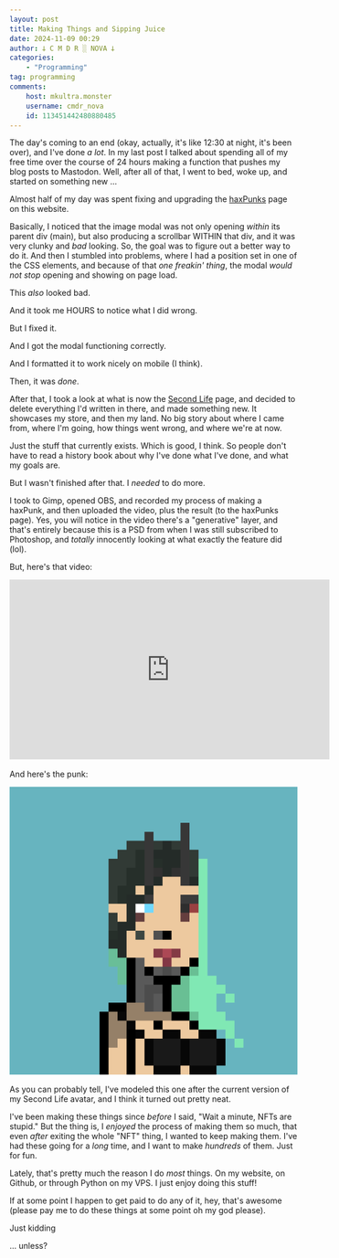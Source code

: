 ```yaml
---
layout: post
title: Making Things and Sipping Juice
date: 2024-11-09 00:29
author: 𐕣 C M D R ░ NOVA 𐕣
categories:
    - "Programming"
tag: programming
comments:
    host: mkultra.monster
    username: cmdr_nova
    id: 113451442480880485
---
```

The day's coming to an end (okay, actually, it's like 12:30 at night, it's been over), and I've done *a lot*. In my last post I talked about spending all of my free time over the course of 24 hours making a function that pushes my blog posts to Mastodon. Well, after all of that, I went to bed, woke up, and started on something new ...

Almost half of my day was spent fixing and upgrading the <a class="page-link" href="/pages/haxpunks/">haxPunks</a> page on this website.

Basically, I noticed that the image modal was not only opening *within* its parent div (main), but also producing a scrollbar WITHIN that div, and it was very clunky and *bad* looking. So, the goal was to figure out a better way to do it. And then I stumbled into problems, where I had a position set in one of the CSS elements, and because of that *one freakin' thing*, the modal *would not stop* opening and showing on page load.

This *also* looked bad.

And it took me HOURS to notice what I did wrong.

But I fixed it.

And I got the modal functioning correctly.

And I formatted it to work nicely on mobile (I think).

Then, it was *done*.

After that, I took a look at what is now the <a class="page-link" href="/pages/second-life/">Second Life</a> page, and decided to delete everything I'd written in there, and made something new. It showcases my store, and then my land. No big story about where I came from, where I'm going, how things went wrong, and where we're at now.

Just the stuff that currently exists. Which is good, I think. So people don't have to read a history book about why I've done what I've done, and what my goals are.

But I wasn't finished after that. I *needed* to do more.

I took to Gimp, opened OBS, and recorded my process of making a haxPunk, and then uploaded the video, plus the result (to the haxPunks page). Yes, you will notice in the video there's a "generative" layer, and that's entirely because this is a PSD from when I was still subscribed to Photoshop, and *totally* innocently looking at what exactly the feature did (lol).

But, here's that video:

<iframe title="Making Pixels / haxPunks 27" width="560" height="315" src="https://video.infosec.exchange/videos/embed/b8f4feab-2a80-4697-af20-a4b73a62f1f6" frameborder="0" allowfullscreen="" sandbox="allow-same-origin allow-scripts allow-popups allow-forms"></iframe>

And here's the punk:

<img src="/img/haxpunks/haxPunks_0027.png">

As you can probably tell, I've modeled this one after the current version of my Second Life avatar, and I think it turned out pretty neat. 

I've been making these things since *before* I said, "Wait a minute, NFTs are stupid." But the thing is, I *enjoyed* the process of making them so much, that even *after* exiting the whole "NFT" thing, I wanted to keep making them. I've had these going for a *long* time, and I want to make *hundreds* of them. Just for fun.

Lately, that's pretty much the reason I do *most* things. On my website, on Github, or through Python on my VPS. I just enjoy doing this stuff!

If at some point I happen to get paid to do any of it, hey, that's awesome (please pay me to do these things at some point oh my god please).

Just kidding

... unless?